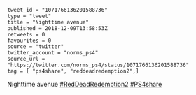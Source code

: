 ```
tweet_id = "1071766136201588736"
type = "tweet"
title = "Nighttime avenue"
published = 2018-12-09T13:58:53Z
retweets = 0
favourites = 0
source = "twitter"
twitter_account = "norms_ps4"
source_url = "https://twitter.com/norms_ps4/status/1071766136201588736"
tag = [ "ps4share", "reddeadredemption2",]
```

Nighttime avenue [#RedDeadRedemption2](/tags/reddeadredemption2/) [#PS4share](/tags/ps4share/)

<p class='image'><img src='http://mnf.m17s.net/2018/12/09/Dt-tnprW0AULmny.jpg' alt=''></p>

